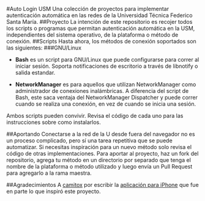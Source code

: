 #Auto Login USM
Una colección de proyectos para implementar autenticación automática en las redes de la Universidad Técnica Federico Santa María.
##Proyecto
La intención de este repositorio es recojer todos los scripts o programas que permitan autenticación automática en la USM, independientes del sistema operativo, de la plataforma o método de conexión.
##Scripts
Hasta ahora, los métodos de conexión soportados son las siguientes:
###GNU/Linux
* **Bash** es un script para GNU/Linux que puede configurarse para correr al iniciar sesión. Soporta notificaciones de escritorio a través de libnotify o salida estandar.

* **NetworkManager** es para aquellos que utilizan NetworkManager como administrador de conexiones inalámbricas. A diferencia del script de Bash, este saca ventaja del NetworkManager Dispatcher y puede correr cuando se realiza una conexión, en vez de cuando se inicia una sesión.

Ambos scripts pueden convivir. Revisa el código de cada uno para las instrucciones sobre como instalarlos.

##Aportando
Conectarse a la red de la U desde fuera del navegador no es un proceso complicado, pero sí una tarea repetitiva que se puede automatizar. Si necesitas inspiración para un nuevo método solo revisa el código de otras implementaciones. Para aportar al proyecto, haz un fork del repositorio, agrega tu método en un directorio por separado que tenga el nombre de la plataforma o método utilizado y luego envía un Pull Request para agregarlo a la rama maestra.

##Agradecimientos
A [camitox](https://github.com/camitox) por escribir la [aplicación para iPhone](https://github.com/camitox/USM-Login-iPhone) que fue en parte lo que inspiró este proyecto.
